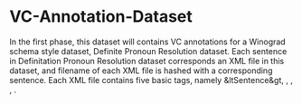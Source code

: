# VC-Annotation-Dataset
In the first phase, this dataset will contains VC annotations for a Winograd schema style dataset, Definite Pronoun
Resolution dataset. Each sentence in Definitation Pronoun Resolution dataset corresponds an XML file in this dataset, and filename of each XML file is hashed with a corresponding sentence. Each XML file contains five basic tags, namely &ltSentence&gt, <Verb>, <Variable>, <Conjunction>, <Representation>.  
